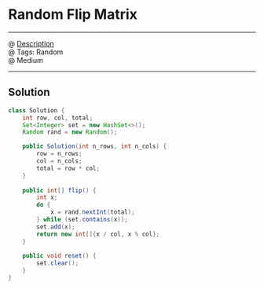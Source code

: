 # Random Flip Matrix
------------------
@ [Description](https://leetcode.com/problems/random-flip-matrix/)  
@ Tags: Random     
@ Medium

------------------
## Solution
```java
class Solution {
    int row, col, total;
    Set<Integer> set = new HashSet<>();
    Random rand = new Random();

    public Solution(int n_rows, int n_cols) {
        row = n_rows;
        col = n_cols;
        total = row * col;
    }
    
    public int[] flip() {
        int x;
        do {
            x = rand.nextInt(total);
        } while (set.contains(x));
        set.add(x);
        return new int[]{x / col, x % col};
    }
    
    public void reset() {
        set.clear();
    }
}
```
